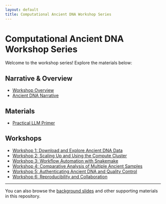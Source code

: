 ```yaml
---
layout: default
title: Computational Ancient DNA Workshop Series
---
```


# Computational Ancient DNA Workshop Series

Welcome to the workshop series! Explore the materials below:

## Narrative & Overview
- [Workshop Overview](Workshop%20Overview.html)
- [Ancient DNA Narrative](Ancient%20DNA%20Narrative.html)

## Materials
- [Practical LLM Primer](lectures/practical_llm_primer.html)

## Workshops
- [Workshop 1: Download and Explore Ancient DNA Data](workshops/workshop_1/workshop_1_instructions.html)
- [Workshop 2: Scaling Up and Using the Compute Cluster](workshops/workshop_2/workshop_2_instructions.html)
- [Workshop 3: Workflow Automation with Snakemake](workshops/workshop_3/workshop_3_instructions.html)
- [Workshop 4: Comparative Analysis of Multiple Ancient Samples](workshops/workshop_4/workshop_4_instructions.html)
- [Workshop 5: Authenticating Ancient DNA and Quality Control](workshops/workshop_5/workshop_5_instructions.html)
- [Workshop 6: Reproducibility and Collaboration](workshops/workshop_6/workshop_6_instructions.html)

---

You can also browse the [background slides](workshops/) and other supporting materials in this repository.

